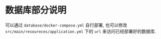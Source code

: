 # 数据库部分说明

可以通过 `database/docker-compose.yml` 自行部署, 也可以修改 `src/main/resoureces/application.yml` 下的
`url` 来访问已经部署好的数据库.